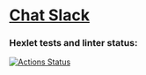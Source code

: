 # [Chat Slack](https://chat-ioc4.onrender.com)

### Hexlet tests and linter status:
[![Actions Status](https://github.com/DianaShilova/frontend-project-12/actions/workflows/hexlet-check.yml/badge.svg)](https://github.com/DianaShilova/frontend-project-12/actions)